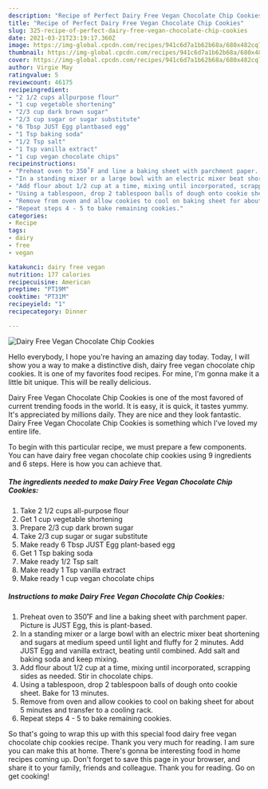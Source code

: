 ```yaml
---
description: "Recipe of Perfect Dairy Free Vegan Chocolate Chip Cookies"
title: "Recipe of Perfect Dairy Free Vegan Chocolate Chip Cookies"
slug: 325-recipe-of-perfect-dairy-free-vegan-chocolate-chip-cookies
date: 2021-03-21T23:19:17.360Z
image: https://img-global.cpcdn.com/recipes/941c6d7a1b62b68a/680x482cq70/dairy-free-vegan-chocolate-chip-cookies-recipe-main-photo.jpg
thumbnail: https://img-global.cpcdn.com/recipes/941c6d7a1b62b68a/680x482cq70/dairy-free-vegan-chocolate-chip-cookies-recipe-main-photo.jpg
cover: https://img-global.cpcdn.com/recipes/941c6d7a1b62b68a/680x482cq70/dairy-free-vegan-chocolate-chip-cookies-recipe-main-photo.jpg
author: Virgie May
ratingvalue: 5
reviewcount: 46175
recipeingredient:
- "2 1/2 cups allpurpose flour"
- "1 cup vegetable shortening"
- "2/3 cup dark brown sugar"
- "2/3 cup sugar or sugar substitute"
- "6 Tbsp JUST Egg plantbased egg"
- "1 Tsp baking soda"
- "1/2 Tsp salt"
- "1 Tsp vanilla extract"
- "1 cup vegan chocolate chips"
recipeinstructions:
- "Preheat oven to 350˚F and line a baking sheet with parchment paper. Picture is JUST Egg, this is plant-based."
- "In a standing mixer or a large bowl with an electric mixer beat shortening and sugars at medium speed until light and fluffy for 2 minutes. Add JUST Egg and vanilla extract, beating until combined. Add salt and baking soda and keep mixing."
- "Add flour about 1/2 cup at a time, mixing until incorporated, scrapping sides as needed. Stir in chocolate chips."
- "Using a tablespoon, drop 2 tablespoon balls of dough onto cookie sheet. Bake for 13 minutes."
- "Remove from oven and allow cookies to cool on baking sheet for about 5 minutes and transfer to a cooling rack."
- "Repeat steps 4 - 5 to bake remaining cookies."
categories:
- Recipe
tags:
- dairy
- free
- vegan

katakunci: dairy free vegan 
nutrition: 177 calories
recipecuisine: American
preptime: "PT19M"
cooktime: "PT31M"
recipeyield: "1"
recipecategory: Dinner

---
```



![Dairy Free Vegan Chocolate Chip Cookies](https://img-global.cpcdn.com/recipes/941c6d7a1b62b68a/680x482cq70/dairy-free-vegan-chocolate-chip-cookies-recipe-main-photo.jpg)

Hello everybody, I hope you're having an amazing day today. Today, I will show you a way to make a distinctive dish, dairy free vegan chocolate chip cookies. It is one of my favorites food recipes. For mine, I'm gonna make it a little bit unique. This will be really delicious.



Dairy Free Vegan Chocolate Chip Cookies is one of the most favored of current trending foods in the world. It is easy, it is quick, it tastes yummy. It's appreciated by millions daily. They are nice and they look fantastic. Dairy Free Vegan Chocolate Chip Cookies is something which I've loved my entire life.


To begin with this particular recipe, we must prepare a few components. You can have dairy free vegan chocolate chip cookies using 9 ingredients and 6 steps. Here is how you can achieve that.

<!--inarticleads1-->

##### The ingredients needed to make Dairy Free Vegan Chocolate Chip Cookies:

1. Take 2 1/2 cups all-purpose flour
1. Get 1 cup vegetable shortening
1. Prepare 2/3 cup dark brown sugar
1. Take 2/3 cup sugar or sugar substitute
1. Make ready 6 Tbsp JUST Egg plant-based egg
1. Get 1 Tsp baking soda
1. Make ready 1/2 Tsp salt
1. Make ready 1 Tsp vanilla extract
1. Make ready 1 cup vegan chocolate chips




<!--inarticleads2-->

##### Instructions to make Dairy Free Vegan Chocolate Chip Cookies:

1. Preheat oven to 350˚F and line a baking sheet with parchment paper. Picture is JUST Egg, this is plant-based.
1. In a standing mixer or a large bowl with an electric mixer beat shortening and sugars at medium speed until light and fluffy for 2 minutes. Add JUST Egg and vanilla extract, beating until combined. Add salt and baking soda and keep mixing.
1. Add flour about 1/2 cup at a time, mixing until incorporated, scrapping sides as needed. Stir in chocolate chips.
1. Using a tablespoon, drop 2 tablespoon balls of dough onto cookie sheet. Bake for 13 minutes.
1. Remove from oven and allow cookies to cool on baking sheet for about 5 minutes and transfer to a cooling rack.
1. Repeat steps 4 - 5 to bake remaining cookies.




So that's going to wrap this up with this special food dairy free vegan chocolate chip cookies recipe. Thank you very much for reading. I am sure you can make this at home. There's gonna be interesting food in home recipes coming up. Don't forget to save this page in your browser, and share it to your family, friends and colleague. Thank you for reading. Go on get cooking!
